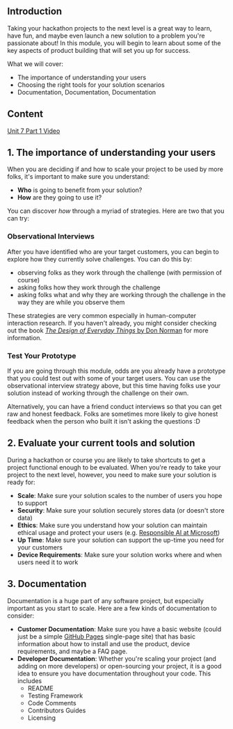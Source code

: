 ## Introduction

Taking your hackathon projects to the next level is a great way to learn, have fun, and maybe even launch a new solution to a problem you're passionate about! In this module, you will begin to learn about some of the key aspects of product building that will set you up for success.

What we will cover: 

- The importance of understanding your users
- Choosing the right tools for your solution scenarios
- Documentation, Documentation, Documentation


## Content

[Unit 7 Part 1 Video](https://microsoft.sharepoint.com/:v:/t/LearnwithDrG/EUDuN-P05xVArUQ-sccsDdQB57OQ8MW1w3aoiczfgxGBeQ?e=lBgbPy)

## 1. The importance of understanding your users

When you are deciding if and how to scale your project to be used by more folks, it's important to make sure you understand:
- **Who** is going to benefit from your solution?
- **How** are they going to use it?

You can discover *how* through a myriad of strategies. Here are two that you can try:

### Observational Interviews

After you have identified who are your target customers, you can begin to explore how they currently solve challenges. You can do this by:
- observing folks as they work through the challenge (with permission of course)
- asking folks how they work through the challenge
- asking folks what and why they are working through the challenge in the way they are while you observe them

These strategies are very common especially in human-computer interaction research. If you haven't already, you might consider checking out
the book [*The Design of Everyday Things* by Don Norman](https://en.wikipedia.org/wiki/The_Design_of_Everyday_Things) for more information. 

### Test Your Prototype

If you are going through this module, odds are you already have a prototype that you could test out with some of your target users. You can
use the observational interview strategy above, but this time having folks use your solution instead of working through the challenge on their own.

Alternatively, you can have a friend conduct interviews so that you can get raw and honest feedback. Folks are sometimes more likely to give 
honest feedback when the person who built it isn't asking the questions :D

## 2. Evaluate your current tools and solution

During a hackathon or course you are likely to take shortcuts to get a project functional enough to be evaluated. When you're ready to take your
project to the next level, however, you need to make sure your solution is ready for:
- **Scale**: Make sure your solution scales to the number of users you hope to support
- **Security**: Make sure your solution securely stores data (or doesn't store data)
- **Ethics**: Make sure you understand how your solution can maintain ethical usage and protect your users (e.g. [Responsible AI at Microsoft](https://www.microsoft.com/ai/responsible-ai?))
- **Up Time**: Make sure your solution can support the up-time you need for your customers
- **Device Requirements**: Make sure your solution works where and when users need it to work

## 3. Documentation

Documentation is a huge part of any software project, but especially important as you start to scale. Here are a few kinds of documentation to consider:
- **Customer Documentation**: Make sure you have a basic website (could just be a simple [GitHub Pages](https://pages.github.com/) single-page site) that has basic information about how to install and use the product, device requirements, and maybe a FAQ page.
- **Developer Documentation**: Whether you're scaling your project (and adding on more developers) or open-sourcing your project, it is a good idea to ensure you have documentation throughout your code. This includes
  - README
  - Testing Framework
  - Code Comments
  - Contributors Guides
  - Licensing 
